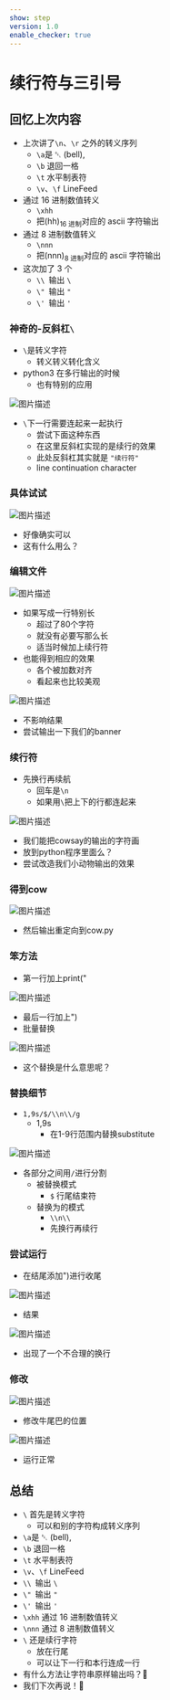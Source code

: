 ```yaml
---
show: step
version: 1.0
enable_checker: true
---
```


# 续行符与三引号

## 回忆上次内容

- 上次讲了`\n`、`\r` 之外的转义序列
  - `\a`是 ␇ (bell),
  - `\b` 退回一格
  - `\t` 水平制表符
  - `\v`、`\f` LineFeed
- 通过 16 进制数值转义
  - `\xhh`
  - 把(hh)<sub>16 进制</sub>对应的 ascii 字符输出
- 通过 8 进制数值转义
  - `\nnn`
  - 把(nnn)<sub>8 进制</sub>对应的 ascii 字符输出
- 这次加了 3 个
  - `\\ `输出 `\`
  - `\" `输出 `"`
  - `\' `输出 `'`


### 神奇的-反斜杠`\`

- `\`是转义字符
	- 转义转义转化含义
- python3 在多行输出的时候
	- 也有特别的应用

![图片描述](https://doc.shiyanlou.com/courses/uid1190679-20221015-1665810012766)

- `\`下一行需要连起来一起执行
	- 尝试下面这种东西
	- 在这里反斜杠实现的是续行的效果
	- 此处反斜杠其实就是 `"续行符"`
	- line continuation character

### 具体试试

![图片描述](https://doc.shiyanlou.com/courses/uid1190679-20221015-1665810190526)

- 好像确实可以
- 这有什么用么？

### 编辑文件

![图片描述](https://doc.shiyanlou.com/courses/uid1190679-20221015-1665810547320)

- 如果写成一行特别长
	- 超过了80个字符
	- 就没有必要写那么长
	- 适当时候加上续行符
- 也能得到相应的效果
	- 各个被加数对齐
	- 看起来也比较美观

![图片描述](https://doc.shiyanlou.com/courses/uid1190679-20221015-1665810772519)

- 不影响结果
- 尝试输出一下我们的banner

### 续行符

- 先换行再续航
	- 回车是`\n`
	- 如果用`\`把上下的行都连起来

![图片描述](https://doc.shiyanlou.com/courses/uid1190679-20220312-1647051056319)


- 我们能把cowsay的输出的字符画
- 放到python程序里面么？
- 尝试改造我们小动物输出的效果

### 得到cow

![图片描述](https://doc.shiyanlou.com/courses/uid1190679-20221015-1665810945457)

- 然后输出重定向到cow.py

### 笨方法

- 第一行加上print("

![图片描述](https://doc.shiyanlou.com/courses/uid1190679-20221015-1665811137437)

- 最后一行加上")
- 批量替换

![图片描述](https://doc.shiyanlou.com/courses/uid1190679-20221017-1665984520506)

- 这个替换是什么意思呢？

### 替换细节

- `1,9s/$/\\n\\/g`
	- 1,9s
		- 在1-9行范围内替换substitute

![图片描述](https://doc.shiyanlou.com/courses/uid1190679-20221015-1665811278129)

- 各部分之间用`/`进行分割
	- 被替换模式
		- `$` 行尾结束符
	- 替换为的模式
		- `\\n\\`
		- 先换行再续行

### 尝试运行

- 在结尾添加")进行收尾

![图片描述](https://doc.shiyanlou.com/courses/uid1190679-20221015-1665811563325)

- 结果

![图片描述](https://doc.shiyanlou.com/courses/uid1190679-20221015-1665811590622)

- 出现了一个不合理的换行


### 修改

![图片描述](https://doc.shiyanlou.com/courses/uid1190679-20221018-1666074410443/wm)

- 修改牛尾巴的位置

![图片描述](https://doc.shiyanlou.com/courses/uid1190679-20221018-1666074429715/wm)

- 运行正常

## 总结

-  `\` 首先是转义字符
	- 可以和别的字符构成转义序列
  - `\a`是 ␇ (bell),
  - `\b` 退回一格
  - `\t` 水平制表符
  - `\v`、`\f` LineFeed
  - `\\ `输出 `\`
  - `\" `输出 `"`
  - `\' `输出 `'`
  - `\xhh` 通过 16 进制数值转义
  - `\nnn` 通过 8 进制数值转义
- `\` 还是续行字符
  - 放在行尾
  - 可以让下一行和本行连成一行
- 有什么方法让字符串原样输出吗？🤔
- 我们下次再说！👋
